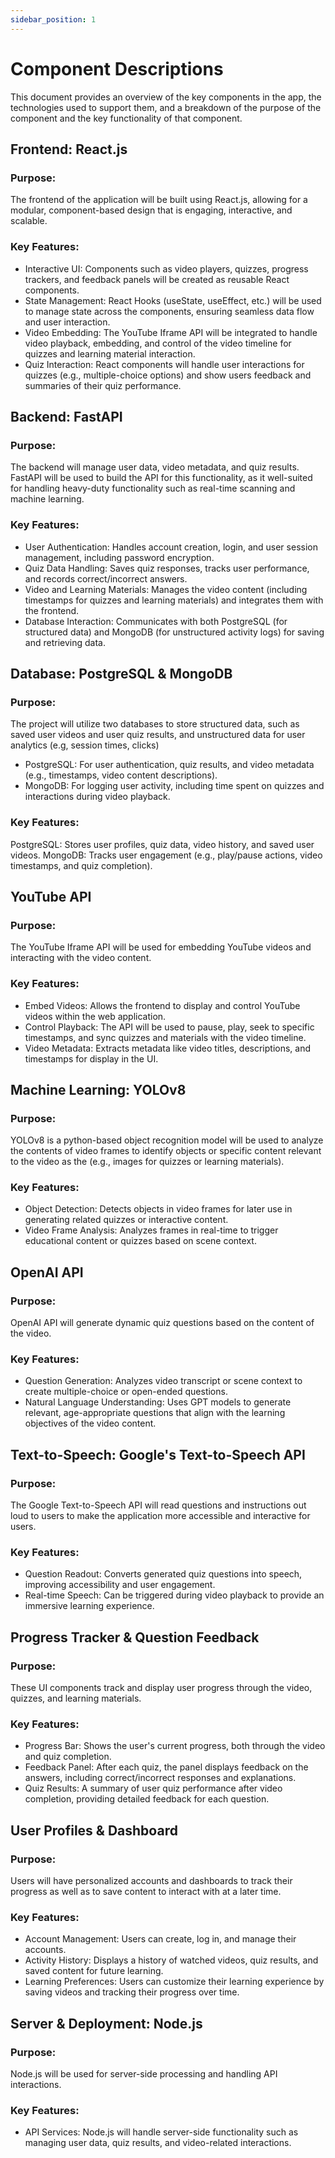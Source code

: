 ```yaml
---
sidebar_position: 1
---
```


# Component Descriptions

This document provides an overview of the key components in the app, the technologies used to support them, and a breakdown of the purpose of the component and the key functionality of that component.

## Frontend: React.js
### Purpose: 
The frontend of the application will be built using React.js, allowing for a modular, component-based design that is engaging, interactive, and scalable.

### Key Features:
* Interactive UI: Components such as video players, quizzes, progress trackers, and feedback panels will be created as reusable React components.
* State Management: React Hooks (useState, useEffect, etc.) will be used to manage state across the components, ensuring seamless data flow and user interaction.
* Video Embedding: The YouTube Iframe API will be integrated to handle video playback, embedding, and control of the video timeline for quizzes and learning material interaction.
* Quiz Interaction: React components will handle user interactions for quizzes (e.g., multiple-choice options) and show users feedback and summaries of their quiz performance.

## Backend: FastAPI 
### Purpose: 
The backend will manage user data, video metadata, and quiz results. FastAPI will be used to build the API for this functionality, as it well-suited for handling heavy-duty functionality such as real-time scanning and machine learning.

### Key Features:
* User Authentication: Handles account creation, login, and user session management, including password encryption.
* Quiz Data Handling: Saves quiz responses, tracks user performance, and records correct/incorrect answers.
* Video and Learning Materials: Manages the video content (including timestamps for quizzes and learning materials) and integrates them with the frontend.
* Database Interaction: Communicates with both PostgreSQL (for structured data) and MongoDB (for unstructured activity logs) for saving and retrieving data.

## Database: PostgreSQL & MongoDB
### Purpose: 
The project will utilize two databases to store structured data, such as saved user videos and user quiz results, and unstructured data for user analytics (e.g, session times, clicks)

* PostgreSQL: For user authentication, quiz results, and video metadata (e.g., timestamps, video content descriptions).
* MongoDB: For logging user activity, including time spent on quizzes and interactions during video playback.

### Key Features:
PostgreSQL: Stores user profiles, quiz data, video history, and saved user videos.
MongoDB: Tracks user engagement (e.g., play/pause actions, video timestamps, and quiz completion).

## YouTube API
### Purpose: 
The YouTube Iframe API will be used for embedding YouTube videos and interacting with the video content.

### Key Features:
* Embed Videos: Allows the frontend to display and control YouTube videos within the web application.
* Control Playback: The API will be used to pause, play, seek to specific timestamps, and sync quizzes and materials with the video timeline.
* Video Metadata: Extracts metadata like video titles, descriptions, and timestamps for display in the UI.

## Machine Learning: YOLOv8
### Purpose: 
YOLOv8 is a python-based object recognition model will be used to analyze the contents of video frames to identify objects or specific content relevant to the video as the (e.g., images for quizzes or learning materials).

### Key Features:
* Object Detection: Detects objects in video frames for later use in generating related quizzes or interactive content.
* Video Frame Analysis: Analyzes frames in real-time to trigger educational content or quizzes based on scene context.

## OpenAI API
### Purpose: 
OpenAI API will generate dynamic quiz questions based on the content of the video.

### Key Features:
* Question Generation: Analyzes video transcript or scene context to create multiple-choice or open-ended questions.
* Natural Language Understanding: Uses GPT models to generate relevant, age-appropriate questions that align with the learning objectives of the video content.

## Text-to-Speech: Google's Text-to-Speech API

### Purpose: 
The Google Text-to-Speech API will read questions and instructions out loud to users to make the application more accessible and interactive for users.

### Key Features:
* Question Readout: Converts generated quiz questions into speech, improving accessibility and user engagement.
* Real-time Speech: Can be triggered during video playback to provide an immersive learning experience.

## Progress Tracker & Question Feedback 

### Purpose: 
These UI components track and display user progress through the video, quizzes, and learning materials.

### Key Features:
* Progress Bar: Shows the user's current progress, both through the video and quiz completion.
* Feedback Panel: After each quiz, the panel displays feedback on the answers, including correct/incorrect responses and explanations.
* Quiz Results: A summary of user quiz performance after video completion, providing detailed feedback for each question.

## User Profiles & Dashboard

### Purpose: 
Users will have personalized accounts and dashboards to track their progress as well as to save content to interact with at a later time.

### Key Features:
* Account Management: Users can create, log in, and manage their accounts.
* Activity History: Displays a history of watched videos, quiz results, and saved content for future learning.
* Learning Preferences: Users can customize their learning experience by saving videos and tracking their progress over time.

## Server & Deployment: Node.js 

### Purpose: 
Node.js will be used for server-side processing and handling API interactions.

### Key Features:
* API Services: Node.js will handle server-side functionality such as managing user data, quiz results, and video-related interactions.